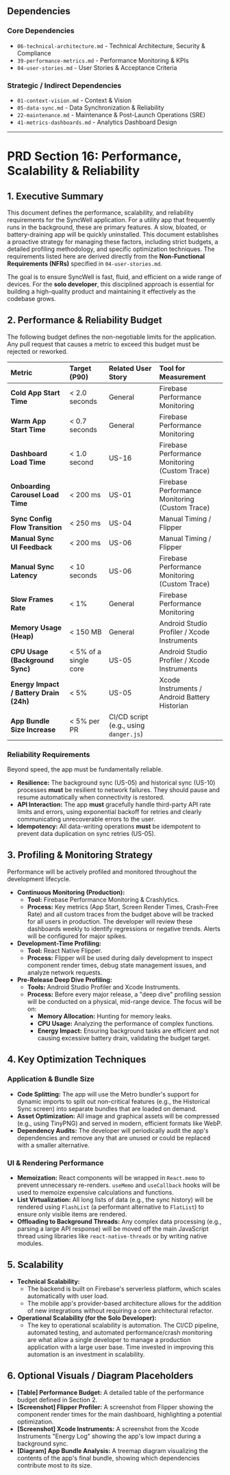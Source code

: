 ## Dependencies

### Core Dependencies
- `06-technical-architecture.md` - Technical Architecture, Security & Compliance
- `39-performance-metrics.md` - Performance Monitoring & KPIs
- `04-user-stories.md` - User Stories & Acceptance Criteria

### Strategic / Indirect Dependencies
- `01-context-vision.md` - Context & Vision
- `05-data-sync.md` - Data Synchronization & Reliability
- `22-maintenance.md` - Maintenance & Post-Launch Operations (SRE)
- `41-metrics-dashboards.md` - Analytics Dashboard Design

---

# PRD Section 16: Performance, Scalability & Reliability

## 1. Executive Summary

This document defines the performance, scalability, and reliability requirements for the SyncWell application. For a utility app that frequently runs in the background, these are primary features. A slow, bloated, or battery-draining app will be quickly uninstalled. This document establishes a proactive strategy for managing these factors, including strict budgets, a detailed profiling methodology, and specific optimization techniques. The requirements listed here are derived directly from the **Non-Functional Requirements (NFRs)** specified in `04-user-stories.md`.

The goal is to ensure SyncWell is fast, fluid, and efficient on a wide range of devices. For the **solo developer**, this disciplined approach is essential for building a high-quality product and maintaining it effectively as the codebase grows.

## 2. Performance & Reliability Budget

The following budget defines the non-negotiable limits for the application. Any pull request that causes a metric to exceed this budget must be rejected or reworked.

| Metric | Target (P90) | Related User Story | Tool for Measurement |
| :--- | :--- | :--- | :--- |
| **Cold App Start Time** | < 2.0 seconds | General | Firebase Performance Monitoring |
| **Warm App Start Time** | < 0.7 seconds | General | Firebase Performance Monitoring |
| **Dashboard Load Time** | < 1.0 second | US-16 | Firebase Performance Monitoring (Custom Trace) |
| **Onboarding Carousel Load Time** | < 200 ms | US-01 | Firebase Performance Monitoring (Custom Trace) |
| **Sync Config Flow Transition** | < 250 ms | US-04 | Manual Timing / Flipper |
| **Manual Sync UI Feedback** | < 200 ms | US-06 | Manual Timing / Flipper |
| **Manual Sync Latency** | < 10 seconds | US-06 | Firebase Performance Monitoring (Custom Trace) |
| **Slow Frames Rate** | < 1% | General | Firebase Performance Monitoring |
| **Memory Usage (Heap)** | < 150 MB | General | Android Studio Profiler / Xcode Instruments |
| **CPU Usage (Background Sync)** | < 5% of a single core | US-05 | Android Studio Profiler / Xcode Instruments |
| **Energy Impact / Battery Drain (24h)** | < 5% | US-05 | Xcode Instruments / Android Battery Historian |
| **App Bundle Size Increase** | < 5% per PR | CI/CD script (e.g., using `danger.js`) |

### Reliability Requirements

Beyond speed, the app must be fundamentally reliable.
*   **Resilience:** The background sync (US-05) and historical sync (US-10) processes **must** be resilient to network failures. They should pause and resume automatically when connectivity is restored.
*   **API Interaction:** The app **must** gracefully handle third-party API rate limits and errors, using exponential backoff for retries and clearly communicating unrecoverable errors to the user.
*   **Idempotency:** All data-writing operations **must** be idempotent to prevent data duplication on sync retries (US-05).

## 3. Profiling & Monitoring Strategy

Performance will be actively profiled and monitored throughout the development lifecycle.

*   **Continuous Monitoring (Production):**
    *   **Tool:** Firebase Performance Monitoring & Crashlytics.
    *   **Process:** Key metrics (App Start, Screen Render Times, Crash-Free Rate) and all custom traces from the budget above will be tracked for all users in production. The developer will review these dashboards weekly to identify regressions or negative trends. Alerts will be configured for major spikes.
*   **Development-Time Profiling:**
    *   **Tool:** React Native Flipper.
    *   **Process:** Flipper will be used during daily development to inspect component render times, debug state management issues, and analyze network requests.
*   **Pre-Release Deep Dive Profiling:**
    *   **Tools:** Android Studio Profiler and Xcode Instruments.
    *   **Process:** Before every major release, a "deep dive" profiling session will be conducted on a physical, mid-range device. The focus will be on:
        *   **Memory Allocation:** Hunting for memory leaks.
        *   **CPU Usage:** Analyzing the performance of complex functions.
        *   **Energy Impact:** Ensuring background tasks are efficient and not causing excessive battery drain, validating the budget target.

## 4. Key Optimization Techniques

### Application & Bundle Size

*   **Code Splitting:** The app will use the Metro bundler's support for dynamic imports to split out non-critical features (e.g., the Historical Sync screen) into separate bundles that are loaded on demand.
*   **Asset Optimization:** All image and graphical assets will be compressed (e.g., using TinyPNG) and served in modern, efficient formats like WebP.
*   **Dependency Audits:** The developer will periodically audit the app's dependencies and remove any that are unused or could be replaced with a smaller alternative.

### UI & Rendering Performance

*   **Memoization:** React components will be wrapped in `React.memo` to prevent unnecessary re-renders. `useMemo` and `useCallback` hooks will be used to memoize expensive calculations and functions.
*   **List Virtualization:** All long lists of data (e.g., the sync history) will be rendered using `FlashList` (a performant alternative to `FlatList`) to ensure only visible items are rendered.
*   **Offloading to Background Threads:** Any complex data processing (e.g., parsing a large API response) will be moved off the main JavaScript thread using libraries like `react-native-threads` or by writing native modules.

## 5. Scalability

*   **Technical Scalability:**
    *   The backend is built on Firebase's serverless platform, which scales automatically with user load.
    *   The mobile app's provider-based architecture allows for the addition of new integrations without requiring a core architectural refactor.
*   **Operational Scalability (for the Solo Developer):**
    *   The key to operational scalability is automation. The CI/CD pipeline, automated testing, and automated performance/crash monitoring are what allow a single developer to manage a production application with a large user base. Time invested in improving this automation is an investment in scalability.

## 6. Optional Visuals / Diagram Placeholders

*   **[Table] Performance Budget:** A detailed table of the performance budget defined in Section 2.
*   **[Screenshot] Flipper Profiler:** A screenshot from Flipper showing the component render times for the main dashboard, highlighting a potential optimization.
*   **[Screenshot] Xcode Instruments:** A screenshot from the Xcode Instruments "Energy Log" showing the app's low impact during a background sync.
*   **[Diagram] App Bundle Analysis:** A treemap diagram visualizing the contents of the app's final bundle, showing which dependencies contribute most to its size.
